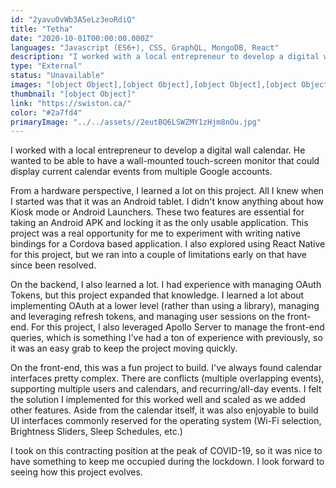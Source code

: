 ```yaml
---
id: "2yavuOvWb3A5eLz3eoRdiQ"
title: "Tetha"
date: "2020-10-01T00:00:00.000Z"
languages: "Javascript (ES6+), CSS, GraphQL, MongoDB, React"
description: "I worked with a local entrepreneur to develop a digital wall calendar. He wanted to be able to have a wall-mounted touch-screen monitor that could display current calendar events from multiple Google accounts."
type: "External"
status: "Unavailable"
images: "[object Object],[object Object],[object Object],[object Object]"
thumbnail: "[object Object]"
link: "https://swiston.ca/"
color: "#2a7fd4"
primaryImage: "../../assets//2eutBQ6LSWZMY1zHjm8nOu.jpg"
---
```

I worked with a local entrepreneur to develop a digital wall calendar. He wanted to be able to have a wall-mounted touch-screen monitor that could display current calendar events from multiple Google accounts. 

From a hardware perspective, I learned a lot on this project. All I knew when I started was that it was an Android tablet. I didn't know anything about how Kiosk mode or Android Launchers. These two features are essential for taking an Android APK and locking it as the only usable application. This project was a real opportunity for me to experiment with writing native bindings for a Cordova based application. I also explored using React Native for this project, but we ran into a couple of limitations early on that have since been resolved.

On the backend, I also learned a lot. I had experience with managing OAuth Tokens, but this project expanded that knowledge. I learned a lot about implementing OAuth at a lower level (rather than using a library), managing and leveraging refresh tokens, and managing user sessions on the front-end. For this project, I also leveraged Apollo Server to manage the front-end queries, which is something I've had a ton of experience with previously, so it was an easy grab to keep the project moving quickly.

On the front-end, this was a fun project to build. I've always found calendar interfaces pretty complex. There are conflicts (multiple overlapping events), supporting multiple users and calendars, and recurring/all-day events. I felt the solution I implemented for this worked well and scaled as we added other features. Aside from the calendar itself, it was also enjoyable to build UI interfaces commonly reserved for the operating system (Wi-Fi selection, Brightness Sliders, Sleep Schedules, etc.) 

I took on this contracting position at the peak of COVID-19, so it was nice to have something to keep me occupied during the lockdown. I look forward to seeing how this project evolves. 
